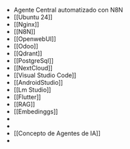 - Agente Central automatizado con N8N
- [[Ubuntu 24]]
- [[Nginx]]
- [[N8N]]
- [[OpenwebUI]]
- [[Odoo]]
- [[Qdrant]]
- [[PostgreSql]]
- [[NextCloud]]
- [[Visual Studio Code]]
- [[AndroidStudio]]
- [[Lm Studio]]
- [[Flutter]]
- [[RAG]]
- [[Embedinggs]]
-
-
- [[Concepto de Agentes de IA]]
-